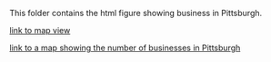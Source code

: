This folder contains the html figure showing business in Pittsburgh.

[link to map view](https://chen7572.github.io/Yelp_Review/pittsburgh_business.html)

[link to a map showing the number of businesses in Pittsburgh](https://chen7572.github.io/Yelp_Review/pittsburgh_business_Nums.html)
